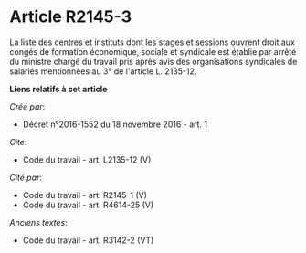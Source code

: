 # Article R2145-3

La liste des centres et instituts dont les stages et sessions ouvrent droit aux congés de formation économique, sociale et
syndicale est établie par arrêté du ministre chargé du travail pris après avis des organisations syndicales de salariés
mentionnées au 3° de l'article L. 2135-12.

**Liens relatifs à cet article**

_Créé par_:

  - Décret n°2016-1552 du 18 novembre 2016 - art. 1

_Cite_:

  - Code du travail - art. L2135-12 (V)

_Cité par_:

  - Code du travail - art. R2145-1 (V)
  - Code du travail - art. R4614-25 (V)

_Anciens textes_:

  - Code du travail - art. R3142-2 (VT)
